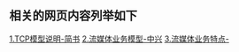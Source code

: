 ## 相关的网页内容列举如下

[1.TCP模型说明-简书](http://www.jianshu.com/p/ef892323e68f)
[2.流媒体业务模型-中兴](http://www.zte.com.cn/cndata/magazine/zte_communications/2006/6/magazine/200612/t20061230_150621.html)
[3.流媒体业务特点-](http://net.zhiding.cn/network_security_zone/2008/0610/917126.shtml)